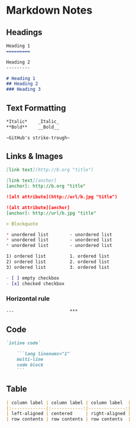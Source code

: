 # Markdown Notes

## Headings

```markdown linenums="1"
Heading 1
=========

Heading 2
---------

# Heading 1
## Heading 2
### Heading 3
```

## Text Formatting

```markdown linenums="1"
*Italic*    _Italic_
**Bold**    __Bold__

~GitHub's strike-trough~
```

## Links & Images

```markdown linenums="1"
[link text](http://b.org "title")

[link text][anchor]
[anchor]: http://b.org "title"

![alt attribute](http://url/b.jpg "title")

![alt attribute][anchor]
[anchor]: http://url/b.jpg "title"
```

```markdown linenums="1"
> Blockquote

* unordered list        - unordered list
* unordered list        - unordered list
* unordered list        - unordered list

1) ordered list         1. ordered list
2) ordered list         2. ordered list
3) ordered list         3. ordered list

- [ ] empty checkbox
- [x] checked checkbox
```

### Horizontal rule

```markdown linenums="1"
---                     ***
```

## Code

```markdown linenums="1"
`inline code`

    ```lang linenums="1"
    multi-line
    code block
    ```
```

## Table

```markdown linenums="1"
| column label | column label | column label  |
|:-------------|:------------:|--------------:|
| left-aligned | centered     | right-aligned |
| row contents | row contents | row contents  |
```
